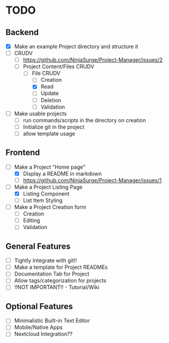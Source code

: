 # TODO

## Backend

- [x] Make an example Project directory and structure it
- [ ] CRUDV
  - [ ] https://github.com/NinjaSurge/Project-Manager/issues/2
  - [ ] Project Content/Files CRUDV
    - [ ] File CRUDV
      - [ ] Creation
      - [x] Read
      - [ ] Update
      - [ ] Deletion
      - [ ] Validation
- [ ] Make usable projects
  - [ ] run commands/scripts in the directory on creation
  - [ ] Initialize git in the project
  - [ ] allow template usage

## Frontend

- [ ] Make a Project "Home page"
  - [x] Display a README in markdown
  - [ ] https://github.com/NinjaSurge/Project-Manager/issues/1
- [ ] Make a Project Listing Page
  - [x] Listing Component
  - [ ] List Item Styling
- [ ] Make a Project Creation form
  - [ ] Creation
  - [ ] Editing
  - [ ] Validation

## General Features

- [ ] Tightly Integrate with git!!
- [ ] Make a template for Project READMEs
- [ ] Documentation Tab for Project
- [ ] Allow tags/categorization for projects
- [ ] !!NOT IMPORTANT!! - Tutorial/Wiki

## Optional Features

- [ ] Minimalistic Built-in Text Editor
- [ ] Mobile/Native Apps
- [ ] Nextcloud Integration??
